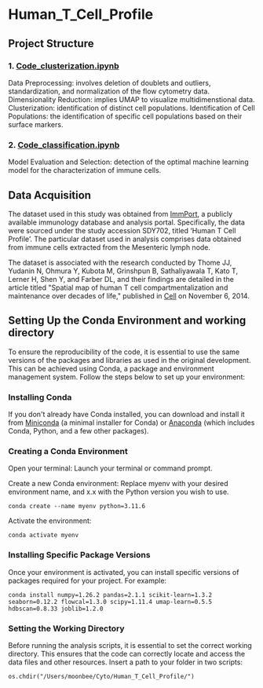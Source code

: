 # Human_T_Cell_Profile

## Project Structure

### 1. [**Code_clusterization.ipynb**](/Code_clusterization.ipynb)

Data Preprocessing: involves deletion of doublets and outliers, standardization, and normalization of the flow cytometry data.
Dimensionality Reduction: implies UMAP to visualize multidimenstional data.
Clusterization: identification of distinct cell populations.
Identification of Cell Populations: the identification of specific cell populations based on their surface markers.

### 2. [**Code_classification.ipynb**](/Code_classification.ipynb)

Model Evaluation and Selection: detection of the optimal machine learning model for the characterization of immune cells.

## Data Acquisition

The dataset used in this study was obtained from [ImmPort](https://www.immport.org/home), a publicly available immunology database and analysis portal. Specifically, the data were sourced under the study accession SDY702, titled ‘Human T Cell Profile’. The particular dataset used in analysis comprises data obtained from immune cells extracted from the Mesenteric lymph node.

The dataset is associated with the research conducted by Thome JJ, Yudanin N, Ohmura Y, Kubota M, Grinshpun B, Sathaliyawala T, Kato T, Lerner H, Shen Y, and Farber DL, and their findings are detailed in the article titled "Spatial map of human T cell compartmentalization and maintenance over decades of life," published in [Cell](https://pubmed.ncbi.nlm.nih.gov/25417158/) on November 6, 2014.

## Setting Up the Conda Environment and working directory

To ensure the reproducibility of the code, it is essential to use the same versions of the packages and libraries as used in the original development. This can be achieved using Conda, a package and environment management system. Follow the steps below to set up your environment:

### Installing Conda

If you don't already have Conda installed, you can download and install it from [Miniconda](https://docs.conda.io/projects/miniconda/en/latest/) (a minimal installer for Conda) or [Anaconda](https://www.anaconda.com/download) (which includes Conda, Python, and a few other packages).

### Creating a Conda Environment

Open your terminal: Launch your terminal or command prompt.

Create a new Conda environment: Replace myenv with your desired environment name, and x.x with the Python version you wish to use.

```
conda create --name myenv python=3.11.6 
```

Activate the environment:

```
conda activate myenv
```

### Installing Specific Package Versions

Once your environment is activated, you can install specific versions of packages required for your project. For example:

```
conda install numpy=1.26.2 pandas=2.1.1 scikit-learn=1.3.2 seaborn=0.12.2 flowcal=1.3.0 scipy=1.11.4 umap-learn=0.5.5 hdbscan=0.8.33 joblib=1.2.0
```

### Setting the Working Directory

Before running the analysis scripts, it is essential to set the correct working directory. This ensures that the code can correctly locate and access the data files and other resources. Insert a path to your folder in two scripts:

```
os.chdir("/Users/moonbee/Cyto/Human_T_Cell_Profile/")
```
